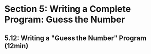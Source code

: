 # Section 5: Writing a Complete Program: Guess the Number
## 5.12: Writing a "Guess the Number" Program (12min)
